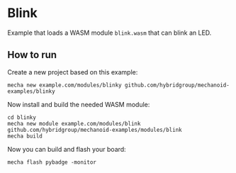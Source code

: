 # Blink

Example that loads a WASM module `blink.wasm` that can blink an LED.

## How to run

Create a new project based on this example:

```
mecha new example.com/modules/blinky github.com/hybridgroup/mechanoid-examples/blinky
```

Now install and build the needed WASM module:

```
cd blinky
mecha new module example.com/modules/blink github.com/hybridgroup/mechanoid-examples/modules/blink
mecha build
```

Now you can build and flash your board:

```
mecha flash pybadge -monitor
```
